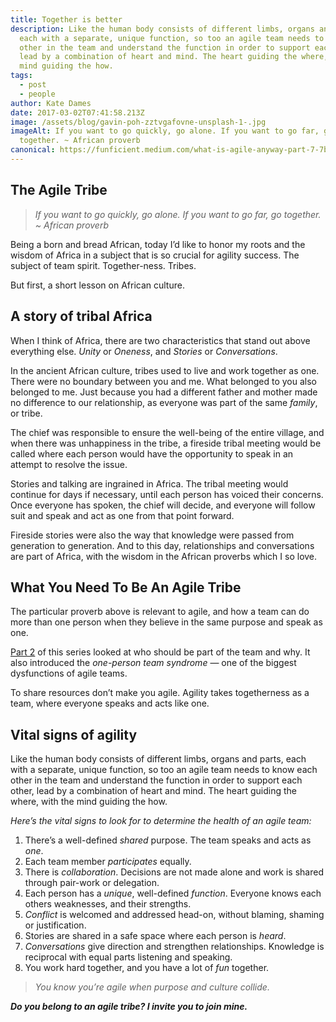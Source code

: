 ```yaml
---
title: Together is better
description: Like the human body consists of different limbs, organs and parts,
  each with a separate, unique function, so too an agile team needs to know each
  other in the team and understand the function in order to support each other,
  lead by a combination of heart and mind. The heart guiding the where, with the
  mind guiding the how.
tags:
  - post
  - people
author: Kate Dames
date: 2017-03-02T07:41:58.213Z
image: /assets/blog/gavin-poh-zztvgafovne-unsplash-1-.jpg
imageAlt: If you want to go quickly, go alone. If you want to go far, go
  together. ~ African proverb
canonical: https://funficient.medium.com/what-is-agile-anyway-part-7-7bbdc9c937fd
---
```



## The Agile Tribe

> *If you want to go quickly, go alone. If you want to go far, go together. ~ African proverb*

Being a born and bread African, today I’d like to honor my roots and the wisdom of Africa in a subject that is so crucial for agility success. The subject of team spirit. Together-ness. Tribes.

But first, a short lesson on African culture.

## A story of tribal Africa

When I think of Africa, there are two characteristics that stand out above everything else. *Unity* or *Oneness*, and *Stories* or *Conversations*.

In the ancient African culture, tribes used to live and work together as one. There were no boundary between you and me. What belonged to you also belonged to me. Just because you had a different father and mother made no difference to our relationship, as everyone was part of the same *family*, or tribe.

The chief was responsible to ensure the well-being of the entire village, and when there was unhappiness in the tribe, a fireside tribal meeting would be called where each person would have the opportunity to speak in an attempt to resolve the issue.

Stories and talking are ingrained in Africa. The tribal meeting would continue for days if necessary, until each person has voiced their concerns. Once everyone has spoken, the chief will decide, and everyone will follow suit and speak and act as one from that point forward.

Fireside stories were also the way that knowledge were passed from generation to generation. And to this day, relationships and conversations are part of Africa, with the wisdom in the African proverbs which I so love.

## What You Need To Be An Agile Tribe

The particular proverb above is relevant to agile, and how a team can do more than one person when they believe in the same purpose and speak as one.

[Part 2](https://medium.com/@funficient/what-is-agile-anyway-part-2-6a0934681ca6#.9p1d6zh6k) of this series looked at who should be part of the team and why. It also introduced the *one-person team syndrome* — one of the biggest dysfunctions of agile teams.

To share resources don’t make you agile. Agility takes togetherness as a team, where everyone speaks and acts like one.

## Vital signs of agility

Like the human body consists of different limbs, organs and parts, each with a separate, unique function, so too an agile team needs to know each other in the team and understand the function in order to support each other, lead by a combination of heart and mind. The heart guiding the where, with the mind guiding the how.

*Here’s the vital signs to look for to determine the health of an agile team:*

1. There’s a well-defined *shared* purpose. The team speaks and acts as *one*.
2. Each team member *participates* equally.
3. There is *collaboration*. Decisions are not made alone and work is shared through pair-work or delegation.
4. Each person has a *unique*, well-defined *function*. Everyone knows each others weaknesses, and their strengths.
5. *Conflict* is welcomed and addressed head-on, without blaming, shaming or justification.
6. Stories are shared in a safe space where each person is *heard*.
7. *Conversations* give direction and strengthen relationships. Knowledge is reciprocal with equal parts listening and speaking.
8. You work hard together, and you have a lot of *fun* together.

> *You know you’re agile when purpose and culture collide.*

***Do you belong to an agile tribe? I invite you to join mine.***

<!--EndFragment-->